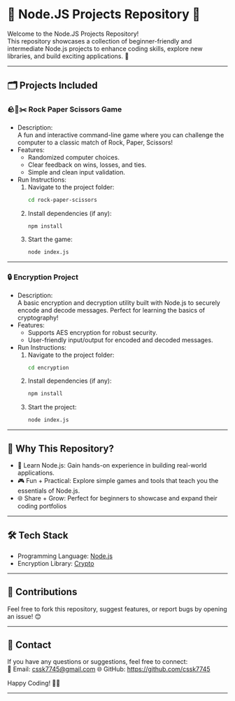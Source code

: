 

# 🌟 Node.JS Projects Repository 🌟  

Welcome to the Node.JS Projects Repository!  
This repository showcases a collection of beginner-friendly and intermediate Node.js projects to enhance coding skills, explore new libraries, and build exciting applications. 🚀  

---

## 🗂️ Projects Included

### 🪨📄✂️ Rock Paper Scissors Game  
- Description:  
  A fun and interactive command-line game where you can challenge the computer to a classic match of Rock, Paper, Scissors!  
- Features:  
  - Randomized computer choices.  
  - Clear feedback on wins, losses, and ties.  
  - Simple and clean input validation.  
- Run Instructions:  
  1. Navigate to the project folder:  
     ```bash  
     cd rock-paper-scissors  
     ```  
  2. Install dependencies (if any):  
     ```bash  
     npm install  
     ```  
  3. Start the game:  
     ```bash  
     node index.js  
     ```  

---

### 🔒 Encryption Project 
- Description:  
  A basic encryption and decryption utility built with Node.js to securely encode and decode messages. Perfect for learning the basics of cryptography!  
- Features:  
  - Supports AES encryption for robust security.  
  - User-friendly input/output for encoded and decoded messages.  
- Run Instructions:  
  1. Navigate to the project folder:  
     ```bash  
     cd encryption  
     ```  
  2. Install dependencies (if any):  
     ```bash  
     npm install  
     ```  
  3. Start the project:  
     ```bash  
     node index.js  
     ```  

---

## 🌟 Why This Repository?
- 🧠 Learn Node.js: Gain hands-on experience in building real-world applications.  
- 🎮 Fun + Practical: Explore simple games and tools that teach you the essentials of Node.js.  
- 🌐 Share + Grow: Perfect for beginners to showcase and expand their coding portfolios  

---

## 🛠️ Tech Stack 
- Programming Language: [Node.js](https://nodejs.org/)  
- Encryption Library: [Crypto](https://nodejs.org/api/crypto.html)  

---

## 🤝 Contributions  
Feel free to fork this repository, suggest features, or report bugs by opening an issue! 😊  

---



## 📧 Contact 
If you have any questions or suggestions, feel free to connect:  
📩 Email: cssk7745@gmail.com 
🌐 GitHub: https://github.com/cssk7745  

Happy Coding! 🚀✨  

---

